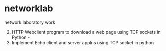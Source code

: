 # networklab

network laboratory work

2. HTTP Webclient program to download a web page using TCP sockets in Python -
3. Implement Echo client and server applns using TCP socket in python
